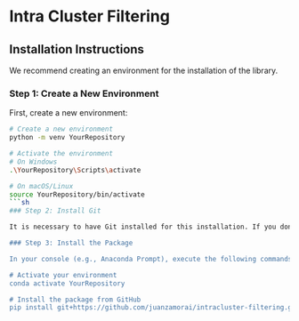 # Intra Cluster Filtering

## Installation Instructions

We recommend creating an environment for the installation of the library.

### Step 1: Create a New Environment

First, create a new environment:

```sh
# Create a new environment
python -m venv YourRepository

# Activate the environment
# On Windows
.\YourRepository\Scripts\activate

# On macOS/Linux
source YourRepository/bin/activate
```sh
### Step 2: Install Git

It is necessary to have Git installed for this installation. If you don't have Git installed, you can download it from [here](https://git-scm.com/downloads).

### Step 3: Install the Package

In your console (e.g., Anaconda Prompt), execute the following commands:

# Activate your environment
conda activate YourRepository

# Install the package from GitHub
pip install git+https://github.com/juanzamorai/intracluster-filtering.git
